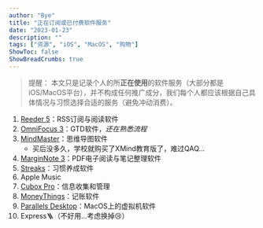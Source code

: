 ```yaml
---
author: "Bye"
title: "正在订阅或已付费软件服务"
date: "2023-01-23"
description: ""
tags: ["资源", "iOS", "MacOS", "购物"]
ShowToc: false
ShowBreadCrumbs: true
---
```

> 提醒： 本文只是记录个人的所**正在使用**的软件服务（大部分都是iOS/MacOS平台），并不构成任何推广成分，我们每个人都应该根据自己具体情况与习惯选择合适的服务（避免冲动消费）。

1. [Reeder 5](https://www.reederapp.com/)：RSS订阅与阅读软件
2. [OmniFocus 3](https://www.omnigroup.com/omnifocus)：GTD软件，_还在熟悉流程_
3. [MindMaster](https://www.edrawsoft.cn/mindmaster/)：思维导图软件
   * 买后没多久，学校就购买了XMind教育版了，难过QAQ...
4. [MarginNote 3](https://www.marginnote.com/chinese/home)：PDF电子阅读与笔记整理软件
5. [Streaks](https://apps.apple.com/cn/app/streaks/id963034692)：习惯养成软件
6. Apple Music
7. [Cubox Pro](https://cubox.cc/)：信息收集和管理
8. [MoneyThings](https://apps.apple.com/cn/app/moneythings-%E8%AE%B0%E8%B4%A6/id1549694221)：记账软件
9. [Parallels Desktop](https://www.parallels.cn/)：MacOS上的虚拟机软件
10. Express🪜（不好用...考虑换掉😢）
